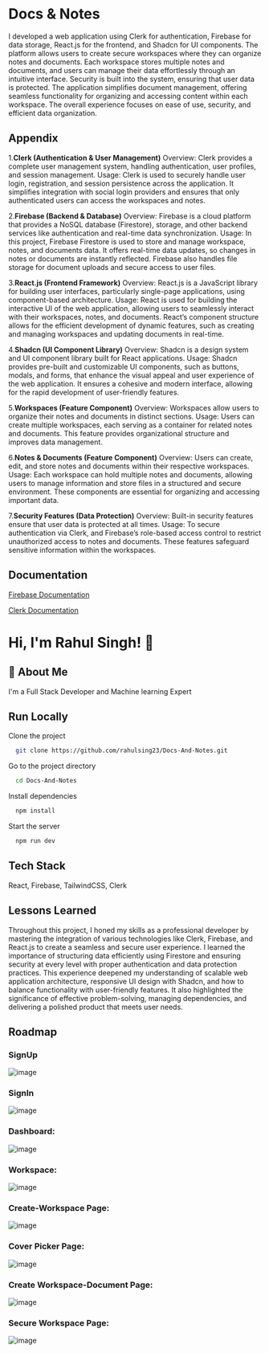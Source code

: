 
# Docs & Notes

I developed a web application using Clerk for authentication, Firebase for data storage, React.js for the frontend, and Shadcn for UI components. The platform allows users to create secure workspaces where they can organize notes and documents. Each workspace stores multiple notes and documents, and users can manage their data effortlessly through an intuitive interface. Security is built into the system, ensuring that user data is protected. The application simplifies document management, offering seamless functionality for organizing and accessing content within each workspace. The overall experience focuses on ease of use, security, and efficient data organization.


## Appendix

1.**Clerk (Authentication & User Management)**
Overview: Clerk provides a complete user management system, handling authentication, user profiles, and session management.
Usage: Clerk is used to securely handle user login, registration, and session persistence across the application. It simplifies integration with social login providers and ensures that only authenticated users can access the workspaces and notes.

2.**Firebase (Backend & Database)**
Overview: Firebase is a cloud platform that provides a NoSQL database (Firestore), storage, and other backend services like authentication and real-time data synchronization.
Usage: In this project, Firebase Firestore is used to store and manage workspace, notes, and documents data. It offers real-time data updates, so changes in notes or documents are instantly reflected. Firebase also handles file storage for document uploads and secure access to user files.

3.**React.js (Frontend Framework)**
Overview: React.js is a JavaScript library for building user interfaces, particularly single-page applications, using component-based architecture.
Usage: React is used for building the interactive UI of the web application, allowing users to seamlessly interact with their workspaces, notes, and documents. React’s component structure allows for the efficient development of dynamic features, such as creating and managing workspaces and updating documents in real-time.

4.**Shadcn (UI Component Library)**
Overview: Shadcn is a design system and UI component library built for React applications.
Usage: Shadcn provides pre-built and customizable UI components, such as buttons, modals, and forms, that enhance the visual appeal and user experience of the web application. It ensures a cohesive and modern interface, allowing for the rapid development of user-friendly features.

5.**Workspaces (Feature Component)**
Overview: Workspaces allow users to organize their notes and documents in distinct sections.
Usage: Users can create multiple workspaces, each serving as a container for related notes and documents. This feature provides organizational structure and improves data management.

6.**Notes & Documents (Feature Component)**
Overview: Users can create, edit, and store notes and documents within their respective workspaces.
Usage: Each workspace can hold multiple notes and documents, allowing users to manage information and store files in a structured and secure environment. These components are essential for organizing and accessing important data.

7.**Security Features (Data Protection)**
Overview: Built-in security features ensure that user data is protected at all times.
Usage: To secure authentication via Clerk, and Firebase’s role-based access control to restrict unauthorized access to notes and documents. These features safeguard sensitive information within the workspaces.


## Documentation

[Firebase Documentation](https://firebase.google.com/docs/auth)

[Clerk Documentation](https://clerk.com/docs/quickstarts/react)


# Hi, I'm Rahul Singh! 👋


## 🚀 About Me
I'm a Full Stack Developer and Machine learning Expert


## Run Locally

Clone the project

```bash
  git clone https://github.com/rahulsing23/Docs-And-Notes.git
```

Go to the project directory

```bash
  cd Docs-And-Notes
```

Install dependencies

```bash
  npm install
```

Start the server

```bash
  npm run dev
```


## Tech Stack

React, Firebase, TailwindCSS, Clerk



## Lessons Learned

Throughout this project, I honed my skills as a professional developer by mastering the integration of various technologies like Clerk, Firebase, and React.js to create a seamless and secure user experience. I learned the importance of structuring data efficiently using Firestore and ensuring security at every level with proper authentication and data protection practices. This experience deepened my understanding of scalable web application architecture, responsive UI design with Shadcn, and how to balance functionality with user-friendly features. It also highlighted the significance of effective problem-solving, managing dependencies, and delivering a polished product that meets user needs.


## Roadmap

### SignUp
![image](https://github.com/user-attachments/assets/e2d14732-c49f-45e1-b38f-6c84b9d6c466)

### SignIn
![image](https://github.com/user-attachments/assets/3e5f6d00-58b9-4c3d-b576-1795c235cfed)

### Dashboard:
![image](https://github.com/user-attachments/assets/ce39ef5e-685b-4281-aae4-8d1807f7998f)

### Workspace:
![image](https://github.com/user-attachments/assets/aaece706-023e-4d02-8834-c26d80d17de0)

### Create-Workspace Page:
![image](https://github.com/user-attachments/assets/b5d2a835-5a53-4f22-8f45-5ad0470d4ded)

### Cover Picker Page:
![image](https://github.com/user-attachments/assets/0ff63f81-0433-4d81-be9d-fb9df95647be)

### Create Workspace-Document Page:
![image](https://github.com/user-attachments/assets/9bdc02c3-c066-4e9b-a345-b492ed1c2fc8)

### Secure Workspace Page:
![image](https://github.com/user-attachments/assets/33771be4-2f59-4d0f-b6ae-7ae54d6a7ccc)
